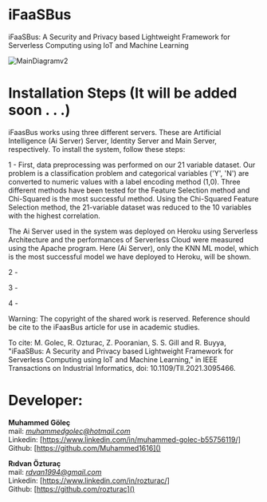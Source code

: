 # iFaaSBus
iFaaSBus: A Security and Privacy based Lightweight Framework for Serverless Computing using IoT and Machine Learning

![MainDiagramv2](https://user-images.githubusercontent.com/61287653/124383633-2bbf4700-dcd6-11eb-8554-fbfaebcb4876.png)

# Installation Steps (It will be added soon . . .)

iFaasBus works using three different servers. These are Artificial Intelligence (Ai Server) Server, Identity Server and Main Server, respectively. To install the system, follow these steps:

1 - First, data preprocessing was performed on our 21 variable dataset. Our problem is a classification problem and categorical variables ('Y', 'N') are converted to numeric values with a label encoding method (1,0).  Three different methods have been tested for the Feature Selection method and Chi-Squared is the most successful method. Using the Chi-Squared Feature Selection method, the 21-variable dataset was reduced to the 10 variables with the highest correlation.

The Ai Server used in the system was deployed on Heroku using Serverless Architecture and the performances of Serverless Cloud were measured using the Apache program. Here (Ai Server), only the KNN ML model, which is the most successful model we have deployed to Heroku, will be shown.

2 -

3 -

4 -



Warning: The copyright of the shared work is reserved. Reference should be cite to the iFaasBus article for use in academic studies. 

To cite:
M. Golec, R. Ozturac, Z. Pooranian, S. S. Gill and R. Buyya, "iFaaSBus: A Security and Privacy based Lightweight Framework for Serverless Computing using IoT and Machine Learning," in IEEE Transactions on Industrial Informatics, doi: 10.1109/TII.2021.3095466.

# Developer:
**Muhammed Göleç** <br/> 
mail: *muhammedgolec@hotmail.com* <br/>
Linkedin: [https://www.linkedin.com/in/muhammed-golec-b55756119/] <br/>
Github: [https://github.com/Muhammed1616]() 

**Rıdvan Özturaç** <br/> 
mail: *rdvan1994@gmail.com* <br/>
Linkedin: [https://www.linkedin.com/in/rozturac/] <br/>
Github: [https://github.com/rozturac]()



